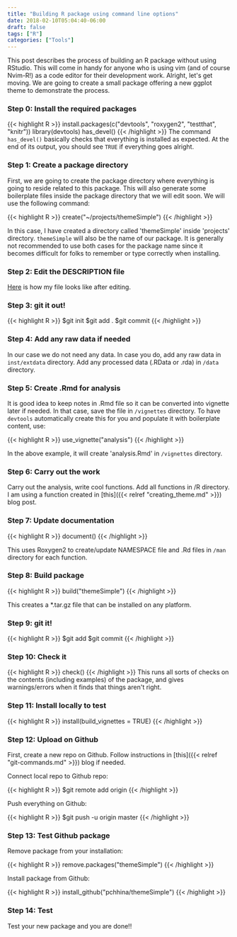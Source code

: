```yaml
---
title: "Building R package using command line options"
date: 2018-02-10T05:04:40-06:00
draft: false
tags: ["R"]
categories: ["Tools"]
---
```


This post describes the process of building an R package without using RStudio. This will come in handy for anyone who is using vim (and of course Nvim-R!) as a code editor for their development work. Alright, let's get moving. We are going to create a small package offering a new ggplot theme to demonstrate the process.

### Step 0: Install the required packages

{{< highlight R >}}
install.packages(c("devtools", "roxygen2", "testthat", "knitr"))
library(devtools)
has_devel()
{{< /highlight >}}
The command `has_devel()` basically checks that everything is installed as expected. At the end of its output, you should see `TRUE` if everything goes alright.

### Step 1: Create a package directory
First, we are going to create the package directory where everything is going to reside related to this package. This will also generate some boilerplate files inside the package directory that we will edit soon. We will use the following command:


{{< highlight R >}}
create("~/projects/themeSimple")
{{< /highlight >}}

In this case, I have created a directory called 'themeSimple' inside 'projects' directory. `themeSimple` will also be the name of our package. It is generally not recommended to use both cases for the package name since it becomes difficult for folks to remember or type correctly when installing. 

### Step 2: Edit the DESCRIPTION file
[Here](https://github.com/pchhina/themeSimple/blob/master/DESCRIPTION) is how my file looks like after editing.

### Step 3: git it out!

{{< highlight R >}}
$git init
$git add .
$git commit 
{{< /highlight >}}

### Step 4: Add any raw data if needed
In our case we do not need any data. In case you do, add any raw data in `inst/extdata` directory. Add any processed data (.RData or .rda) in `/data` directory.

### Step 5: Create .Rmd for analysis
It is good idea to keep notes in .Rmd file so it can be converted into vignette later if needed. In that case, save the file in `/vignettes` directory. To have `devtools` automatically create this for you and populate it with boilerplate content, use:

{{< highlight R >}}
use_vignette("analysis")
{{< /highlight >}}

In the above example, it will create 'analysis.Rmd' in `/vignettes` directory.

### Step 6: Carry out the work
Carry out the analysis, write cool functions. Add all functions in /R directory. I am using a function created in [this]({{< relref "creating_theme.md" >}}) blog post.

### Step 7: Update documentation
{{< highlight R >}}
document()
{{< /highlight >}}

This uses Roxygen2 to create/update NAMESPACE file and .Rd files in `/man` directory for each function.

### Step 8: Build package
{{< highlight R >}}
build("themeSimple")
{{< /highlight >}}

This creates a \*.tar.gz file that can be installed on any platform.

### Step 9: git it!
{{< highlight R >}}
$git add <files>
$git commit
{{< /highlight >}}

### Step 10: Check it
{{< highlight R >}}
check()
{{< /highlight >}}
This runs all sorts of checks on the contents (including examples) of the package, and gives warnings/errors when it finds that things aren't right.    

### Step 11: Install locally to test

{{< highlight R >}}
install(build_vignettes = TRUE)
{{< /highlight >}}

### Step 12: Upload on Github
First, create a new repo on Github. Follow instructions in [this]({{< relref "git-commands.md" >}}) blog if needed.

Connect local repo to Github repo:

{{< highlight R >}}
$git remote add origin <github repo name>
{{< /highlight >}}

Push everything on Github:

{{< highlight R >}}
$git push -u origin master
{{< /highlight >}}

### Step 13: Test Github package

Remove package from your installation:

{{< highlight R >}}
remove.packages("themeSimple")
{{< /highlight >}}

Install package from Github:

{{< highlight R >}}
install_github("pchhina/themeSimple")
{{< /highlight >}}

### Step 14: Test

Test your new package and you are done!!
